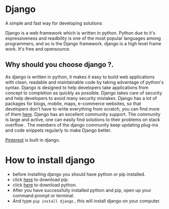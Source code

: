 # Django
A simple and fast way for developing solutions

Django is a web framework which is written in python. Python due to it's expressiveness and readbility is one of the most popular languages among programmers, and so is the Django framework. django is a high level frame work. It's free and opensource.

## Why should you choose django ?.

As django is written in python, it makes it easy to build web applications with clean, readable and maintainable code by taking advantage of python's syntax. Django is designed to help developers take applications from concept to completion as quickly as possible. Django takes care of security and help developers to avoid many security mistakes. Django has a lot of packages for blogs, mobile, maps, e-commerce websites, so that developers don't have to write everything from scratch, you can find more of them [here](https://djangopackages.org/). Django has an excellent community support. The community is large and active, one can easily find solutions to their problems on stack overflow . The members of the django community keep updating plug-ins and code snippets regularly to make Django better. 

[Pinterest](https://in.pinterest.com/) is built in django.

# How to install django

* before installing django you should have python or pip installed.
* click [here](https://pypi.org/project/pip/) to download pip.
* click [here](https://www.python.org/downloads/) to download python.
* After you have successfully installed python and pip, open up your command prompt or terminal.
* And type `pip install django` , this will install django on your computer.
